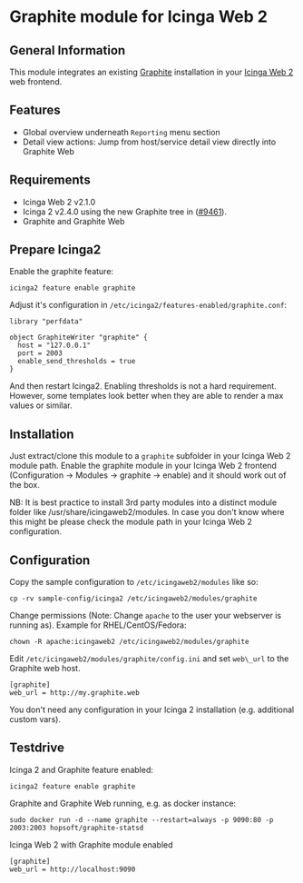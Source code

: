 # Graphite module for Icinga Web 2

## General Information

This module integrates an existing [Graphite](https://graphite.readthedocs.org/en/latest/)
installation in your
[Icinga Web 2](https://www.icinga.org/icinga/screenshots/icinga-web-2/) web
frontend.

## Features

* Global overview underneath `Reporting` menu section
* Detail view actions: Jump from host/service detail view directly into Graphite Web


## Requirements

* Icinga Web 2 v2.1.0
* Icinga 2 v2.4.0 using the new Graphite tree in ([#9461](https://dev.icinga.org/issues/9461)).
* Graphite and Graphite Web

## Prepare Icinga2

Enable the graphite feature:

    icinga2 feature enable graphite

Adjust it's configuration in `/etc/icinga2/features-enabled/graphite.conf`:

```
library "perfdata"

object GraphiteWriter "graphite" {
  host = "127.0.0.1"
  port = 2003
  enable_send_thresholds = true
}
```

And then restart Icinga2. Enabling thresholds is not a hard requirement.
However, some templates look better when they are able to render a max
values or similar.

## Installation

Just extract/clone this module to a `graphite` subfolder in your Icinga
Web 2 module path. Enable the graphite module in your Icinga Web 2 frontend
(Configuration -> Modules -> graphite -> enable) and it should work out of
the box.

NB: It is best practice to install 3rd party modules into a distinct module
folder like /usr/share/icingaweb2/modules. In case you don't know where this
might be please check the module path in your Icinga Web 2 configuration.

## Configuration

Copy the sample configuration to `/etc/icingaweb2/modules` like so:

    cp -rv sample-config/icinga2 /etc/icingaweb2/modules/graphite

Change permissions (Note: Change `apache` to the user your
webserver is running as). Example for RHEL/CentOS/Fedora:

    chown -R apache:icingaweb2 /etc/icingaweb2/modules/graphite

Edit `/etc/icingaweb2/modules/graphite/config.ini` and set `web\_url`
to the Graphite web host.

    [graphite]
    web_url = http://my.graphite.web

You don't need any configuration in your Icinga 2 installation (e.g.
additional custom vars).

## Testdrive

Icinga 2 and Graphite feature enabled:

    icinga2 feature enable graphite

Graphite and Graphite Web running, e.g. as docker instance:

    sudo docker run -d --name graphite --restart=always -p 9090:80 -p 2003:2003 hopsoft/graphite-statsd

Icinga Web 2 with Graphite module enabled

    [graphite]
    web_url = http://localhost:9090

